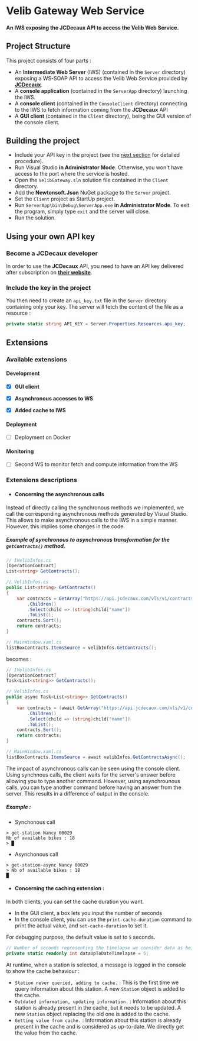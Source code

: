 # Velib Gateway Web Service

#### An IWS exposing the JCDecaux API to access the Velib Web Service.

## Project Structure

This project consists of four parts :

- An **Intermediate Web Server** (IWS) (contained in the `Server` directory) exposing a WS-SOAP API to access the Velib Web Service provided by [**JCDecaux**](https://developer.jcdecaux.com/#/opendata/vls?page=getstarted).
- A **console application** (contained in the `ServerApp` directory) launching the IWS.
- A **console client** (contained in the `ConsoleClient` directory) connecting to the IWS to fetch information coming from the **JCDecaux** API
- A **GUI client** (contained in the `Client` directory), being the GUI version of the console client.

## Building the project

- Include your API key in the project (see the [next section](https://github.com/trinity357/Velib-Gateway-Web-Service#using-your-own-api-key) for detailed procedure).
- Run Visual Studio **in Administrator Mode**. Otherwise, you won't have access to the port where the service is hosted.
- Open the `VelibGateway.sln` solution file contained in the `Client` directory.
- Add the **Newtonsoft.Json** NuGet package to the `Server` project.
- Set the `Client` project as StartUp project.
- Run `ServerApp\bin\Debug\ServerApp.exe` **in Administrator Mode**. To exit the program, simply type `exit` and the server will close.
- Run the solution.

## Using your own API key

### Become a JCDecaux developer
In order to use the **JCDecaux** API, you need to have an API key delivered after subscription on [**their website**](https://developer.jcdecaux.com/#/signup).

### Include the key in the project
You then need to create an `api_key.txt` file in the `Server` directory containing only your key. The server will fetch the content of the file as a resource :

```cs
private static string API_KEY = Server.Properties.Resources.api_key;
```

## Extensions

### Available extensions

#### Development

- [X] **GUI client**
- [X] **Asynchronous accesses to WS**
- [X] **Added cache to IWS**


#### Deployment

- [ ] Deployment on Docker


#### Monitoring

- [ ] Second WS to monitor fetch and compute information from the WS

### Extensions descriptions

- #### Concerning the asynchronous calls

Instead of directly calling the synchronous methods we implemented, we call the corresponding asynchronous methods generated by Visual Studio. This allows to make asynchronous calls to the IWS in a simple manner. However, this implies some changes in the code.

##### Example of synchronous to asynchronous transformation for the `getContracts()` method.

```cs
// IVelibInfos.cs
[OperationContract]
List<string> GetContracts();

// VelibInfos.cs
public List<string> GetContracts()
{
    var contracts = GetArray("https://api.jcdecaux.com/vls/v1/contracts?apiKey=" + API_KEY)
        .Children()
        .Select(child => (string)child["name"])
        .ToList();
    contracts.Sort();
    return contracts;
}

// MainWindow.xaml.cs
listBoxContracts.ItemsSource = velibInfos.GetContracts();
```

becomes :

```cs
// IVelibInfos.cs
[OperationContract]
Task<List<string>> GetContracts();

// VelibInfos.cs
public async Task<List<string>> GetContracts()
{
    var contracts = (await GetArray("https://api.jcdecaux.com/vls/v1/contracts?apiKey=" + API_KEY))
        .Children()
        .Select(child => (string)child["name"])
        .ToList();
    contracts.Sort();
    return contracts;
}

// MainWindow.xaml.cs
listBoxContracts.ItemsSource = await velibInfos.GetContractsAsync();
```

The impact of asynchronous calls can be seen using the console client. Using synchnous calls, the client waits for the server's answer before allowing you to type another command. However, using asynchrounous calls, you can type another command before having an answer from the server. This results in a difference of output in the console.

##### Example :

- Synchonous call 
```
> get-station Nancy 00029
Nb of available bikes : 18
> █
```

- Asynchonous call 
```
> get-station-async Nancy 00029
> Nb of available bikes : 18
█
```

- #### Concerning the caching extension :

In both clients, you can set the cache duration you want.
- In the GUI client, a box lets you input the number of seconds
- In the console client, you can use the `print-cache-duration` command to print the actual value, and `set-cache-duration` to set it.

For debugging purpose, the default value is set to `5` seconds.

```cs
// Number of seconds representing the timelapse we consider data as being up-to-date
private static readonly int dataUpToDateTimelapse = 5;
```

At runtime, when a station is selected, a message is logged in the console to show the cache behaviour :

- `Station never queried, adding to cache.` : This is the first time we query information about this station. A new `Station` object is added to the cache.
- `Outdated information, updating information.` : Information about this station is already present in the cache, but it needs to be updated. A new `Station` object replacing the old one is added to the cache.
- `Getting value from cache.` : Information about this station is already present in the cache and is considered as up-to-date. We directly get the value from the cache.

